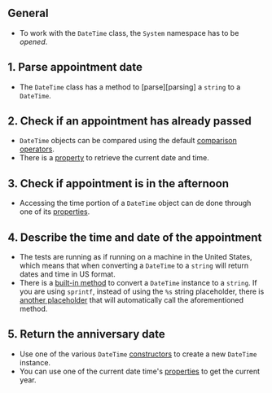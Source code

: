 ## General

- To work with the `DateTime` class, the `System` namespace has to be _opened_.

## 1. Parse appointment date

- The `DateTime` class has a method to [parse][parsing] a `string` to a `DateTime`.

## 2. Check if an appointment has already passed

- `DateTime` objects can be compared using the default [comparison operators][operators].
- There is a [property][properties] to retrieve the current date and time.

## 3. Check if appointment is in the afternoon

- Accessing the time portion of a `DateTime` object can de done through one of its [properties][properties].

## 4. Describe the time and date of the appointment

- The tests are running as if running on a machine in the United States, which means that when converting a `DateTime` to a `string` will return dates and time in US format.
- There is a [built-in method][to-string] to convert a `DateTime` instance to a `string`. If you are using `sprintf`, instead of using the `%s` string placeholder, there is [another placeholder][object-placeholder] that will automatically call the aforementioned method.

## 5. Return the anniversary date

- Use one of the various `DateTime` [constructors][constructors] to create a new `DateTime` instance.
- You can use one of the current date time's [properties][properties] to get the current year.

[parse]: https://docs.microsoft.com/en-us/dotnet/api/system.datetime.parse?view=netcore-3.1#System_DateTime_Parse_System_String_
[operators]: https://docs.microsoft.com/en-us/dotnet/api/system.datetime?view=netcore-3.1#operators
[properties]: https://docs.microsoft.com/en-us/dotnet/api/system.datetime?view=netcore-3.1#properties
[to-string]: https://docs.microsoft.com/en-us/dotnet/api/system.datetime.tostring?view=netcore-3.1
[object-placeholder]: https://fsharpforfunandprofit.com/posts/printf/#formatting-for-dummies
[constructors]: https://docs.microsoft.com/en-us/dotnet/api/system.datetime?view=netcore-3.1#constructors
